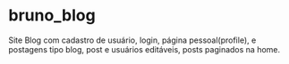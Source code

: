 # bruno_blog
Site Blog com cadastro de usuário, login, página pessoal(profile), e postagens tipo blog, post e usuários editáveis, posts paginados na home.
